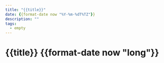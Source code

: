 ```yaml
---
title: "{{title}}"
date: {{format-date now "%Y-%m-%dT%TZ"}}
description: ""
tags:
  - empty
---
```


# {{title}} {{format-date now "long"}}

